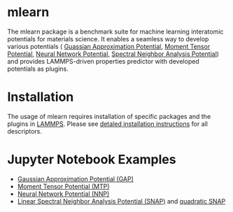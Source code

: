 # mlearn

The mlearn package is a benchmark suite for machine learning interatomic 
potentials for materials science. It enables a seamless way to develop 
various potentials (
[Guassian Approximation Potential](https://journals.aps.org/prl/abstract/10.1103/PhysRevLett.104.136403), 
[Moment Tensor Potential](https://epubs.siam.org/doi/abs/10.1137/15M1054183), 
[Neural Network Potential](https://journals.aps.org/prl/abstract/10.1103/PhysRevLett.98.146401),
[Spectral Neighbor Analysis Potential](https://www.sciencedirect.com/science/article/pii/S0021999114008353)) 
and provides LAMMPS-driven properties predictor with developed potentials as plugins.

# Installation

The usage of mlearn requires installation of specific packages and the plugins 
in [LAMMPS](https://lammps.sandia.gov/). Please see 
[detaled installation instructions](docs/install.md) for all descriptors.

# Jupyter Notebook Examples

* [Gaussian Approximation Potential (GAP)](notebooks/GAP_example/example.ipynb)
* [Moment Tensor Potential (MTP)](notebooks/MTP_example/example.ipynb)
* [Neural Network Potential (NNP)](notebooks/NNP_example/example.ipynb)
* [Linear Spectral Neighbor Analysis Potential (SNAP)](notebooks/SNAP_example/example.ipynb) 
  and [quadratic SNAP](notebooks/qSNAP_example/example.ipynb)
  